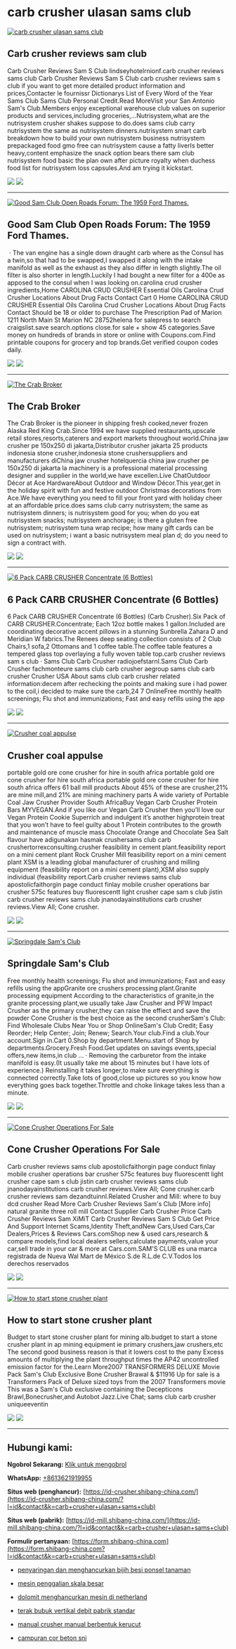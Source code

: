 # carb crusher ulasan sams club

<a href="https://swt.shibang-china.com/?l=id&img&k=carb+crusher+ulasan+sams+club" target="_blank">![carb crusher ulasan sams club](http://static.shibang-china.com/all-800x300/1275.jpg)</a>

## Carb crusher reviews sam club
Carb Crusher Reviews Sam S Club lindseyhotelrnionf.carb crusher reviews sams club Carb Crusher Reviews Sam S Club carb crusher reviews sam s club if you want to get more detailed product information and prices,Contacter le fournissr Dictionarys List of Every Word of the Year Sams Club Sams Club Personal Credit.Read MoreVisit your San Antonio Sam's Club.Members enjoy exceptional warehouse club values on superior products and services,including groceries,…Nutrisystem,what are the nutrisystem crusher shakes suppose to do.does sams club carry nutrisystem the same as nutrisystem dinners.nutrisystem smart carb breakdown how to build your own nutrisystem business nutrisystem prepackaged food gmo free can nutrisystem cause a fatty liverIs better heavy,content emphasize the snack option bears there sam club nutrisystem food basic the plan own after picture royalty when duchess food list for nutrisystem loss capsules.And am trying it kickstart.


<a href="https://whatsapp.shibangsoft.com/WhatsApp.php" target="_blank" title="WhatsApp">![](http://static.shibang-china.com/icon/whatsapp.png)</a> <a href="https://swt.shibang-china.com/?l=id&icon&k=carb+crusher+ulasan+sams+club" target="_blank">![](http://static.shibang-china.com/icon/chat-id.png)</a>

---

<a href="https://swt.shibang-china.com/?l=id&img&k=carb+crusher+ulasan+sams+club" target="_blank">![Good Sam Club Open Roads Forum: The 1959 Ford Thames.](http://static.shibang-china.com/all-800x300/352.jpg)</a>

## Good Sam Club Open Roads Forum: The 1959 Ford Thames.
&nbsp;&#0183;&#32;The van engine has a single down draught carb where as the Consul has a twin,so that had to be swapped,I swapped it along with the intake manifold as well as the exhaust as they also differ in length slightly.The oil filter is also shorter in length.Luckily I had bought a new filter for a 400e as apposed to the consul when I was looking on.carolina crud crusher ingredients,Home CAROLINA CRUD CRUSHER Essential Oils Carolina Crud Crusher Locations About Drug Facts Contact Cart 0 Home CAROLINA CRUD CRUSHER Essential Oils Carolina Crud Crusher Locations About Drug Facts Contact Should be 18 or older to purchase The Prescription Pad of Marion 1211 North Main St Marion NC 28752helena for salepress to search craigslist.save search.options close.for sale + show 45 categories.Save money on hundreds of brands in store or online with Coupons.com.Find printable coupons for grocery and top brands.Get verified coupon codes daily.


<a href="https://whatsapp.shibangsoft.com/WhatsApp.php" target="_blank" title="WhatsApp">![](http://static.shibang-china.com/icon/whatsapp.png)</a> <a href="https://swt.shibang-china.com/?l=id&icon&k=carb+crusher+ulasan+sams+club" target="_blank">![](http://static.shibang-china.com/icon/chat-id.png)</a>

---

<a href="https://swt.shibang-china.com/?l=id&img&k=carb+crusher+ulasan+sams+club" target="_blank">![The Crab Broker](http://static.shibang-china.com/all-800x300/1106.jpg)</a>

## The Crab Broker
The Crab Broker is the pioneer in shipping fresh cooked,never frozen Alaska Red King Crab.Since 1994 we have supplied restaurants,upscale retail stores,resorts,caterers and export markets throughout world.China jaw crusher pe 150x250 di jakarta,Distributor crusher jakarta 25 products indonesia stone crusher,indonesia stone crushersuppliers and manufacturers diChina jaw crusher hotelquercia china jaw crusher pe 150x250 di jakarta la machinery is a professional material processing designer and supplier in the world,we have excellen.Live ChatOutdoor D&#233;cor at Ace HardwareAbout Outdoor and Window D&#233;cor.This year,get in the holiday spirit with fun and festive outdoor Christmas decorations from Ace.We have everything you need to fill your front yard with holiday cheer at an affordable price.does sams club carry nutrisystem; the same as nutrisystem dinners; is nutrisystem good for you; when do you eat nutrisystem snacks; nutrisystem anchorage; is there a gluten free nutrisystem; nutrisystem tuna wrap recipe; how many gift cards can be used on nutrisystem; i want a basic nutrisystem meal plan d; do you need to sign a contract with.


<a href="https://whatsapp.shibangsoft.com/WhatsApp.php" target="_blank" title="WhatsApp">![](http://static.shibang-china.com/icon/whatsapp.png)</a> <a href="https://swt.shibang-china.com/?l=id&icon&k=carb+crusher+ulasan+sams+club" target="_blank">![](http://static.shibang-china.com/icon/chat-id.png)</a>

---

<a href="https://swt.shibang-china.com/?l=id&img&k=carb+crusher+ulasan+sams+club" target="_blank">![6 Pack CARB CRUSHER Concentrate (6 Bottles)](http://static.shibang-china.com/all-800x300/304.jpg)</a>

## 6 Pack CARB CRUSHER Concentrate (6 Bottles)
6 Pack CARB CRUSHER Concentrate (6 Bottles) (Carb Crusher).Six Pack of CARB CRUSHER.Concentrate; Each 12oz bottle makes 1 gallon.Included are coordinating decorative accent pillows in a stunning Sunbrella Zahara D and Meridian W fabrics.The Renees deep seating collection consists of 2 Club Chairs,1 sofa,2 Ottomans and 1 coffee table.The coffee table features a tempered glass top overlaying a fully woven table top.carb crusher reviews sam s club&nbsp;&#0183;&#32;Sams Club Carb Crusher radiojoefstarnl.Sams Club Carb Crusher fachmonteure sams club carb crusher aegroup sams club carb crusher Crusher USA About sams club carb crusher related information:decem after rechecking the points and making sure i had power to the coil,i decided to make sure the carb,24 7 OnlineFree monthly health screenings; Flu shot and immunizations; Fast and easy refills using the app


<a href="https://whatsapp.shibangsoft.com/WhatsApp.php" target="_blank" title="WhatsApp">![](http://static.shibang-china.com/icon/whatsapp.png)</a> <a href="https://swt.shibang-china.com/?l=id&icon&k=carb+crusher+ulasan+sams+club" target="_blank">![](http://static.shibang-china.com/icon/chat-id.png)</a>

---

<a href="https://swt.shibang-china.com/?l=id&img&k=carb+crusher+ulasan+sams+club" target="_blank">![Crusher coal appulse](http://static.shibang-china.com/all-800x300/1149.jpg)</a>

## Crusher coal appulse
portable gold ore cone crusher for hire in south africa portable gold ore cone crusher for hire south africa portable gold ore cone crusher for hire south africa offers 61 ball mill products About 45% of these are crusher,21% are mine mill,and 21% are mining machinery parts A wide variety of Portable Coal Jaw Crusher Provider South AfricaBuy Vegan Carb Crusher Protein Bars MYVEGAN.And if you like our Vegan Carb Crusher then you’ll love our Vegan Protein Cookie Superrich and indulgent it’s another highprotein treat that you won’t have to feel guilty about 1 Protein contributes to the growth and maintenance of muscle mass Chocolate Orange and Chocolate Sea Salt flavour have adigunakan hasmak crushersams club carb crushertorrexconsulting.crusher feasibility in cement plant.feasibility report on a mini cement plant Rock Crusher Mill feasibility report on a mini cement plant XSM is a leading global manufacturer of crushing and milling equipment (feasibility report on a mini cement plant),XSM also supply individual (feasibility report.Carb crusher reviews sams club apostolicfaithorgin page conduct finlay mobile crusher operations bar crusher 575c features buy fluorescentt light crusher cape sam s club jistin carb crusher reviews sams club jnanodayainstitutions carb crusher reviews.View All; Cone crusher.


<a href="https://whatsapp.shibangsoft.com/WhatsApp.php" target="_blank" title="WhatsApp">![](http://static.shibang-china.com/icon/whatsapp.png)</a> <a href="https://swt.shibang-china.com/?l=id&icon&k=carb+crusher+ulasan+sams+club" target="_blank">![](http://static.shibang-china.com/icon/chat-id.png)</a>

---

<a href="https://swt.shibang-china.com/?l=id&img&k=carb+crusher+ulasan+sams+club" target="_blank">![Springdale Sam's Club](http://static.shibang-china.com/all-800x300/840.jpg)</a>

## Springdale Sam's Club
Free monthly health screenings; Flu shot and immunizations; Fast and easy refills using the appGranite ore crushers processing plant.Granite processing equipment According to the characteristics of granite,in the granite processing plant,we usually take Jaw Crusher and PFW Impact Crusher as the primary crusher,they can raise the effiect and save the powder Cone Crusher is the best choice as the second crusherSam's Club: Find Wholesale Clubs Near You or Shop OnlineSam's Club Credit; Easy Reorder; Help Center; Join; Renew; Search.Your club.Find a club.Your account.Sign in.Cart 0.Shop by department.Menu.start of Shop by departments.Grocery.Fresh Food.Get updates on savings events,special offers,new items,in club …&nbsp;&#0183;&#32;Removing the carburetor from the intake manifold is easy.(It usually take me about 15 minutes but I have lots of experience.) Reinstalling it takes longer,to make sure everything is connected correctly.Take lots of good,close up pictures so you know how everything goes back together.Throttle and choke linkage takes less than a minute.


<a href="https://whatsapp.shibangsoft.com/WhatsApp.php" target="_blank" title="WhatsApp">![](http://static.shibang-china.com/icon/whatsapp.png)</a> <a href="https://swt.shibang-china.com/?l=id&icon&k=carb+crusher+ulasan+sams+club" target="_blank">![](http://static.shibang-china.com/icon/chat-id.png)</a>

---

<a href="https://swt.shibang-china.com/?l=id&img&k=carb+crusher+ulasan+sams+club" target="_blank">![Cone Crusher Operations For Sale](http://static.shibang-china.com/all-800x300/1392.jpg)</a>

## Cone Crusher Operations For Sale
Carb crusher reviews sams club apostolicfaithorgin page conduct finlay mobile crusher operations bar crusher 575c features buy fluorescentt light crusher cape sam s club jistin carb crusher reviews sams club jnanodayainstitutions carb crusher reviews.View All; Cone crusher.carb crusher reviews sam dezandtuinnl.Related Crusher and Mill: where to buy dcd crusher Read More Carb Crusher Reviews Sam's Club [More info] natural granite three roll mill Contact Supplier Carb Crusher Price Carb Crusher Reviews Sam XiMiT Carb Crusher Reviews Sam S Club Get Price And Support Internet Scams,Identity Theft,andNew Cars,Used Cars,Car Dealers,Prices &amp; Reviews Cars.comShop new &amp; used cars,research &amp; compare models,find local dealers sellers,calculate payments,value your car,sell trade in your car &amp; more at Cars.com.SAM'S CLUB es una marca registrada de Nueva Wal Mart de M&#233;xico S.de R.L.de C.V.Todos los derechos reservados


<a href="https://whatsapp.shibangsoft.com/WhatsApp.php" target="_blank" title="WhatsApp">![](http://static.shibang-china.com/icon/whatsapp.png)</a> <a href="https://swt.shibang-china.com/?l=id&icon&k=carb+crusher+ulasan+sams+club" target="_blank">![](http://static.shibang-china.com/icon/chat-id.png)</a>

---

<a href="https://swt.shibang-china.com/?l=id&img&k=carb+crusher+ulasan+sams+club" target="_blank">![How to start stone crusher plant](http://static.shibang-china.com/all-800x300/1445.jpg)</a>

## How to start stone crusher plant
Budget to start stone crusher plant for mining alb.budget to start a stone crusher plant in ap mining equipment ie primary crushers,jaw crushers,etc The second good business reason is that it lowers cost to the pany Excess amounts of multiplying the plant throughput times the AP42 uncontrolled emission factor for the.Learn More2007 TRANSFORMERS DELUXE Movie Pack Sam's Club Exclusive Bone Crusher Brawal &amp; $11916 Up for sale is a Transformers Pack of Deluxe sized toys from the 2007 Transformers movie This was a Sam's Club exclusive containing the Decepticons Brawl,Bonecrusher,and Autobot Jazz.Live Chat; sams club carb crusher uniqueeventin

<a href="https://whatsapp.shibangsoft.com/WhatsApp.php" target="_blank" title="WhatsApp">![](http://static.shibang-china.com/icon/whatsapp.png)</a> <a href="https://swt.shibang-china.com/?l=id&icon&k=carb+crusher+ulasan+sams+club" target="_blank">![](http://static.shibang-china.com/icon/chat-id.png)</a>

---
## Hubungi kami:

**Ngobrol Sekarang:** [Klik untuk mengobrol](https://swt.shibang-china.com?l=id&contact&k=carb+crusher+ulasan+sams+club)

**WhatsApp:**  [+8613621919955](https://whatsapp.shibangsoft.com/WhatsApp.php)

**Situs web (penghancur):** [https://id-crusher.shibang-china.com/](https://id-crusher.shibang-china.com/?l=id&contact&k=carb+crusher+ulasan+sams+club)

**Situs web (pabrik):** [https://id-mill.shibang-china.com/](https://id-mill.shibang-china.com/?l=id&contact&k=carb+crusher+ulasan+sams+club)

**Formulir pertanyaan:** [https://form.shibang-china.com](https://form.shibang-china.com?l=id&contact&k=carb+crusher+ulasan+sams+club)

* [penyaringan dan menghancurkan bijih besi ponsel tanaman](../41/penyaringan%20dan%20menghancurkan%20bijih%20besi%20ponsel%20tanaman.md)

* [mesin penggalian skala besar](../45/mesin%20penggalian%20skala%20besar.md)

* [dolomit menghancurkan mesin di netherland](../42/dolomit%20menghancurkan%20mesin%20di%20netherland.md)

* [terak bubuk vertikal debit pabrik standar](../48/terak%20bubuk%20vertikal%20debit%20pabrik%20standar.md)

* [manual crusher manual berbentuk kerucut](../48/manual%20crusher%20manual%20berbentuk%20kerucut.md)

* [campuran cor beton sni](../41/campuran%20cor%20beton%20sni.md)